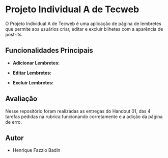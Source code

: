 # Projeto Individual A de Tecweb

O Projeto Individual A de Tecweb é uma aplicação de página de lembretes que permite aos usuários criar, editar e excluir bilhetes com a aparência de post-its.

## Funcionalidades Principais

- **Adicionar Lembretes:**

- **Editar Lembretes:**

- **Excluir Lembretes:**

## Avaliação

Nesse repositório foram realizadas as entregas do Handout 01, das 4 tarefas pedidas na rubrica funcionando corretamente e a adição da página de erro.

## Autor

- Henrique Fazzio Badin
